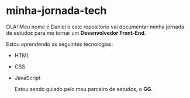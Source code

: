 # minha-jornada-tech
OLA! Meu nome é Daniel e este repositorio vai documentar minha jornada de estudos para me tornar um **Desenvolvedor Front-End**.

Estou aprendendo as seguintes tecnologias:
- HTML
- CSS
- JavaScript

  Estou sendo guiado pelo meu parceiro de estudos, o **GG**.

